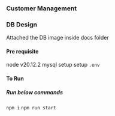 ### Customer Management

### DB Design 

Attached the DB image inside docs folder


#### Pre requisite
node v20.12.2
mysql setup
setup `.env`

#### To Run
##### Run below commands
`npm i`
`npm run start`